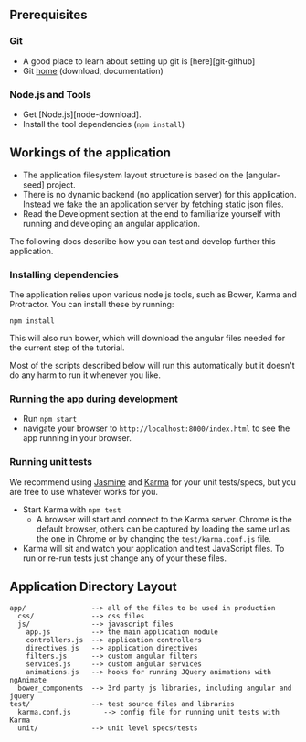 ## Prerequisites

### Git

- A good place to learn about setting up git is [here][git-github]
- Git [home][git-home] (download, documentation)

### Node.js and Tools

- Get [Node.js][node-download].
- Install the tool dependencies (`npm install`)


## Workings of the application

- The application filesystem layout structure is based on the [angular-seed] project.
- There is no dynamic backend (no application server) for this application. Instead we fake the
  an application server by fetching static json files.
- Read the Development section at the end to familiarize yourself with running and developing
  an angular application.


The following docs describe how you can test and develop further this application.


### Installing dependencies

The application relies upon various node.js tools, such as Bower, Karma and Protractor.  You can
install these by running:

```
npm install
```

This will also run bower, which will download the angular files needed for the current step of the
tutorial.

Most of the scripts described below will run this automatically but it doesn't do any harm to run
it whenever you like.

### Running the app during development

- Run `npm start`
- navigate your browser to `http://localhost:8000/index.html` to see the app running in your browser.

### Running unit tests

We recommend using [Jasmine][jasmine] and [Karma][karma] for your unit tests/specs, but you are free
to use whatever works for you.

- Start Karma with `npm test`
  - A browser will start and connect to the Karma server. Chrome is the default browser, others can
  be captured by loading the same url as the one in Chrome or by changing the `test/karma.conf.js`
  file.
- Karma will sit and watch your application and test JavaScript files. To run or re-run tests just
  change any of your these files.

## Application Directory Layout

    app/                --> all of the files to be used in production
      css/              --> css files       
      js/               --> javascript files
        app.js          --> the main application module
        controllers.js  --> application controllers
        directives.js   --> application directives
        filters.js      --> custom angular filters
        services.js     --> custom angular services
        animations.js   --> hooks for running JQuery animations with ngAnimate
      bower_components  --> 3rd party js libraries, including angular and jquery
    test/               --> test source files and libraries
      karma.conf.js        --> config file for running unit tests with Karma
      unit/             --> unit level specs/tests
	  
[git-home]: http://git-scm.com
[jasmine]: http://pivotal.github.com/jasmine/
[karma]: http://karma-runner.github.io